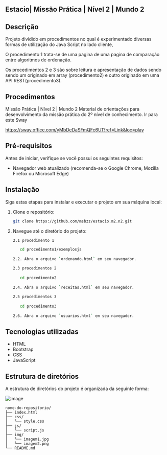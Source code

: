  
## Estacio| Missão Prática | Nível 2 | Mundo 2

## Descrição

  Projeto dividido em procedimentos no qual é experimentado diversas formas de utilização do Java Script no lado cliente,
   
  O procedimento 1 trata-se de uma pagina de uma pagina de comparação entre algoritmos de ordenação. 
  
  Os procedimentos 2 e 3 são sobre leitura e apresentação de dados sendo sendo um originado em array (procedimento2) 
  e outro originado em uma API REST(procedimento3). 
  
  
 
## Procedimentos
  

Missão Prática | Nível 2 | Mundo 2
Material de orientações para desenvolvimento da missão prática do 2º nível de conhecimento.
Ir para este Sway

https://sway.office.com/yMbDeDaSFmQFc6U1?ref=Link&loc=play
 
## Pré-requisitos
Antes de iniciar, verifique se você possui os seguintes requisitos:
- Navegador web atualizado (recomenda-se o Google Chrome, Mozilla Firefox ou Microsoft Edge)
 

## Instalação
Siga estas etapas para instalar e executar o projeto em sua máquina local:

1. Clone o repositório: 
   ```bash
   git clone https://github.com/msbzz/estacio.m2.n2.git
   ```
   
2. Navegue até o diretório do projeto:
   ```bash
   2.1 procedimento 1
   
      cd procedimento1/exemplosjs
      
   2.2. Abra o arquivo `ordenando.html` em seu navegador.

   2.3 procedimentos 2  
    
      cd procedimento2 
    
   2.4. Abra o arquivo `receitas.html` em seu navegador.
     
   2.5 procedimentos 3
    
      cd procedimento3 
 
   2.6. Abra o arquivo `usuarios.html` em seu navegador.
   
   ``` 
## Tecnologias utilizadas
- HTML
- Bootstrap
- CSS
- JavaScript

## Estrutura de diretórios
A estrutura de diretórios do projeto é organizada da seguinte forma:

![image](https://github.com/msbzz/estacio.m2.n2/assets/44148209/4ff16a5a-d044-429a-831b-b0e621c5cbd5)

```
nome-do-repositorio/
├── index.html
├── css/
│   └── style.css
├── js/
│   └── script.js
├── img/
│   └── imagem1.jpg
│   └── imagem2.png
└── README.md
```

 
